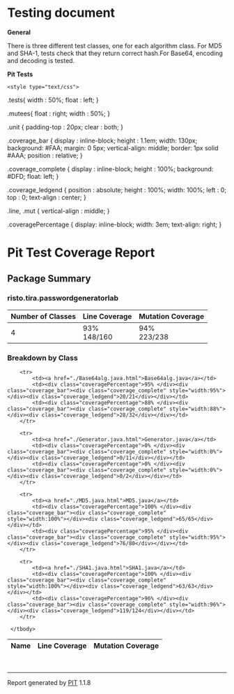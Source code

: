 <h1>Testing document</h1>

**General**

There is three different test classes, one for each algorithm class. For MD5 and SHA-1, tests check that they return correct hash.For Base64, encoding and decoding is tested.

**Pit Tests**

<html><head>
  
    <style type="text/css">
   
   .tests{ 
     width : 50%;
     float : left;
   }
   
   .mutees{
     float : right;
     width : 50%;
   }
   
   .unit {
     padding-top : 20px;
     clear : both;
   }
   
   .coverage_bar {
    display : inline-block;
    height : 1.1em;
    width: 130px;
    background: #FAA;
    margin: 0 5px;
    vertical-align: middle;
    border: 1px solid #AAA;
    position : relative;
   }
   
   .coverage_complete {
    display : inline-block;
    height : 100%;
    background: #DFD;
    float: left;
   }
   
   .coverage_ledgend {
        position : absolute;
        height : 100%;
        width: 100%;
        left : 0;
        top : 0;
        text-align : center;
   }
   
   .line, .mut {
        vertical-align : middle;
   }
   
   .coveragePercentage {
        display: inline-block;
        width: 3em;
        text-align: right;
   }
  </style>
  
</head>
<body>

<h1>Pit Test Coverage Report</h1>
<h2>Package Summary</h2>
<h3>risto.tira.passwordgeneratorlab</h3>
<table>
    <thead>
        <tr>
            <th>Number of Classes</th>
            <th>Line Coverage</th>
            <th>Mutation Coverage</th>
        </tr>
    </thead>
    <tbody>
        <tr>
            <td>4</td>
            <td>93% <div class="coverage_bar"><div class="coverage_complete" style="width:93%"></div><div class="coverage_ledgend">148/160</div></div></td>
            <td>94% <div class="coverage_bar"><div class="coverage_complete" style="width:94%"></div><div class="coverage_ledgend">223/238</div></div></td>
        </tr>
    </tbody>
</table>


<h3>Breakdown by Class</h3>
<table>
    <thead>
        <tr>
            <th>Name</th>
            <th>Line Coverage</th>
            <th>Mutation Coverage</th>
        </tr>
    </thead>
    <tbody>

        <tr>
            <td><a href="./Base64alg.java.html">Base64alg.java</a></td>
            <td><div class="coveragePercentage">95% </div><div class="coverage_bar"><div class="coverage_complete" style="width:95%"></div><div class="coverage_ledgend">20/21</div></div></td>
            <td><div class="coveragePercentage">88% </div><div class="coverage_bar"><div class="coverage_complete" style="width:88%"></div><div class="coverage_ledgend">28/32</div></div></td>
        </tr>

        <tr>
            <td><a href="./Generator.java.html">Generator.java</a></td>
            <td><div class="coveragePercentage">0% </div><div class="coverage_bar"><div class="coverage_complete" style="width:0%"></div><div class="coverage_ledgend">0/11</div></div></td>
            <td><div class="coveragePercentage">0% </div><div class="coverage_bar"><div class="coverage_complete" style="width:0%"></div><div class="coverage_ledgend">0/2</div></div></td>
        </tr>

        <tr>
            <td><a href="./MD5.java.html">MD5.java</a></td>
            <td><div class="coveragePercentage">100% </div><div class="coverage_bar"><div class="coverage_complete" style="width:100%"></div><div class="coverage_ledgend">65/65</div></div></td>
            <td><div class="coveragePercentage">95% </div><div class="coverage_bar"><div class="coverage_complete" style="width:95%"></div><div class="coverage_ledgend">76/80</div></div></td>
        </tr>

        <tr>
            <td><a href="./SHA1.java.html">SHA1.java</a></td>
            <td><div class="coveragePercentage">100% </div><div class="coverage_bar"><div class="coverage_complete" style="width:100%"></div><div class="coverage_ledgend">63/63</div></div></td>
            <td><div class="coveragePercentage">96% </div><div class="coverage_bar"><div class="coverage_complete" style="width:96%"></div><div class="coverage_ledgend">119/124</div></div></td>
        </tr>

     </tbody>
</table>
<br>



<hr>

Report generated by <a href="http://pitest.org">PIT</a> 1.1.8


</body></html>

